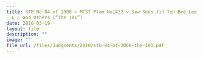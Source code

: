 ```yaml
---
title: STB No 84 of 2008 – MCST Plan No1432 v Saw Soon Jin Toh Bee Lee Sa S K Ko
  L L and Others (“The 101”)
date: 2010-03-19
layout: file
description: ""
image: ""
file_url: /files/Judgments/2010/stb-84-of-2008-the-101.pdf
---
```

